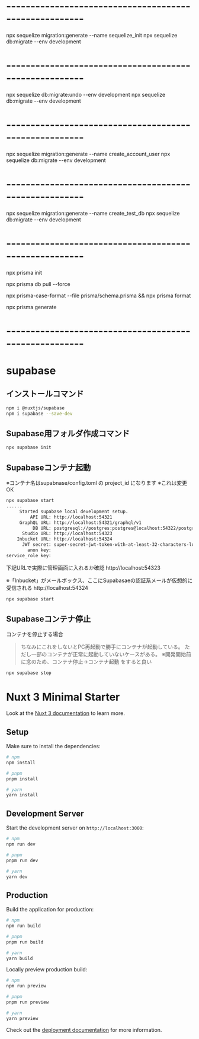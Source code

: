 








# ------------------------------------------------------

npx sequelize migration:generate --name sequelize_init
npx sequelize db:migrate --env development

# ------------------------------------------------------

npx sequelize db:migrate:undo  --env development
npx sequelize db:migrate --env development

# ------------------------------------------------------


npx sequelize migration:generate --name create_account_user
npx sequelize db:migrate --env development

# ------------------------------------------------------

npx sequelize migration:generate --name create_test_db
npx sequelize db:migrate --env development

# ------------------------------------------------------




npx prisma init

npx prisma db pull --force




npx prisma-case-format --file prisma/schema.prisma && npx prisma format

npx prisma generate




# ------------------------------------------------------
# supabase

















## インストールコマンド
```bash
npm i @nuxtjs/supabase
npm i supabase --save-dev
```

## Supabase用フォルダ作成コマンド
```bash
npx supabase init 
```

## Supabaseコンテナ起動

※コンテナ名はsupabnase/config.toml の project_id になります
※これは変更OK

```bash
npx supabase start 
......
     Started supabase local development setup.
         API URL: http://localhost:54321
     GraphQL URL: http://localhost:54321/graphql/v1
          DB URL: postgresql://postgres:postgres@localhost:54322/postgres
      Studio URL: http://localhost:54323
    Inbucket URL: http://localhost:54324
      JWT secret: super-secret-jwt-token-with-at-least-32-characters-long
        anon key: 
service_role key: 
```

下記URLで実際に管理画面に入れるか確認
 http://localhost:54323


※「Inbucket」がメールボックス、ここにSupabasaeの認証系メールが仮想的に受信される
http://localhost:54324


```bash
npx supabase start 


```

## Supabaseコンテナ停止
コンテナを停止する場合 

>ちなみにこれをしないとPC再起動で勝手にコンテナが起動している。
ただし一部のコンテナが正常に起動していないケースがある。
※開発開始前に念のため、コンテナ停止→コンテナ起動 をすると良い


```bash
npx supabase stop
```



# Nuxt 3 Minimal Starter

Look at the [Nuxt 3 documentation](https://nuxt.com/docs/getting-started/introduction) to learn more.

## Setup

Make sure to install the dependencies:

```bash
# npm
npm install

# pnpm
pnpm install

# yarn
yarn install
```

## Development Server

Start the development server on `http://localhost:3000`:

```bash
# npm
npm run dev

# pnpm
pnpm run dev

# yarn
yarn dev
```

## Production

Build the application for production:

```bash
# npm
npm run build

# pnpm
pnpm run build

# yarn
yarn build
```

Locally preview production build:

```bash
# npm
npm run preview

# pnpm
pnpm run preview

# yarn
yarn preview
```

Check out the [deployment documentation](https://nuxt.com/docs/getting-started/deployment) for more information.
